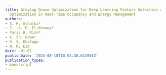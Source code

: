 ```yaml
---
title: Greylag Goose Optimization for Deep Learning Feature Selection and Hyperparameter
  Optimization in Real-Time Occupancy and Energy Management
authors:
- A. H. Alharbi*
- E. -S. M. El-Kenawy*
- Faris H. Rizk*
- K. Sh. Gaber
- D. S. Khafaga
- M. M. Eid
date: -01-01
publishDate: '2025-08-18T10:03:30.641916Z'
publication_types:
- manuscript
---
```

